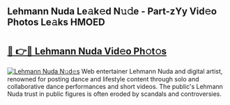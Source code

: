 ## Lehmann Nuda Le𝚊k𝚎d N𝚞𝚍e - Part-zYy Vid𝚎o Photos Le𝚊ks HMOED

# <h2><a href="http://fbfergc.evod.top/?m=Lehmann+Nuda">🔗 👉🔴 Lehmann Nuda Vid𝚎o Ph𝚘t𝚘s</a></h2>

[![Lehmann Nuda N𝚞d𝚎s](https://i.imgur.com/8V9OHl7.gif)](http://fbfergc.evod.top/?m=Lehmann+Nuda)
Web entertainer Lehmann Nuda and digital artist, renowned for posting dance and lifestyle content through solo and collaborative dance performances and short videos. The public's Lehmann Nuda trust in public figures is often eroded by scandals and controversies. 
